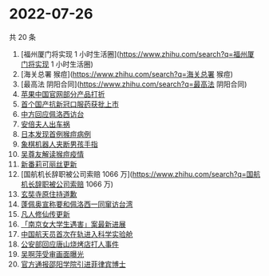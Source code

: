 # 2022-07-26

共 20 条

<!-- BEGIN ZHIHUSEARCH -->
<!-- 最后更新时间 Tue Jul 26 2022 11:34:36 GMT+0800 (China Standard Time) -->
1. [福州厦门将实现 1 小时生活圈](https://www.zhihu.com/search?q=福州厦门将实现 1 小时生活圈)
1. [海关总署 猴痘](https://www.zhihu.com/search?q=海关总署 猴痘)
1. [最高法 阴阳合同](https://www.zhihu.com/search?q=最高法 阴阳合同)
1. [苹果中国官网部分产品打折](https://www.zhihu.com/search?q=苹果中国官网部分产品打折)
1. [首个国产抗新冠口服药获批上市](https://www.zhihu.com/search?q=首个国产抗新冠口服药获批上市)
1. [中方回应佩洛西访台](https://www.zhihu.com/search?q=中方回应佩洛西访台)
1. [安倍夫人出车祸](https://www.zhihu.com/search?q=安倍夫人出车祸)
1. [日本发现首例猴痘病例](https://www.zhihu.com/search?q=日本发现首例猴痘病例)
1. [象棋机器人夹断男孩手指](https://www.zhihu.com/search?q=象棋机器人夹断男孩手指)
1. [吴尊友解读猴痘疫情](https://www.zhihu.com/search?q=吴尊友解读猴痘疫情)
1. [新番莉可丽丝更新](https://www.zhihu.com/search?q=新番莉可丽丝更新)
1. [国航机长辞职被公司索赔 1066 万](https://www.zhihu.com/search?q=国航机长辞职被公司索赔 1066 万)
1. [玄奘寺原住持道歉](https://www.zhihu.com/search?q=玄奘寺原住持道歉)
1. [蓬佩奥宣称要和佩洛西一同窜访台湾](https://www.zhihu.com/search?q=蓬佩奥宣称要和佩洛西一同窜访台湾)
1. [凡人修仙传更新](https://www.zhihu.com/search?q=凡人修仙传更新)
1. [「南京女大学生遇害」案最新进展](https://www.zhihu.com/search?q=「南京女大学生遇害」案最新进展)
1. [中国航天员首次在轨进入科学实验舱](https://www.zhihu.com/search?q=中国航天员首次在轨进入科学实验舱)
1. [公安部回应唐山烧烤店打人事件](https://www.zhihu.com/search?q=公安部回应唐山烧烤店打人事件)
1. [吴啊萍受审画面曝光](https://www.zhihu.com/search?q=吴啊萍受审画面曝光)
1. [官方通报邵阳学院引进菲律宾博士](https://www.zhihu.com/search?q=官方通报邵阳学院引进菲律宾博士)
<!-- END ZHIHUSEARCH -->
